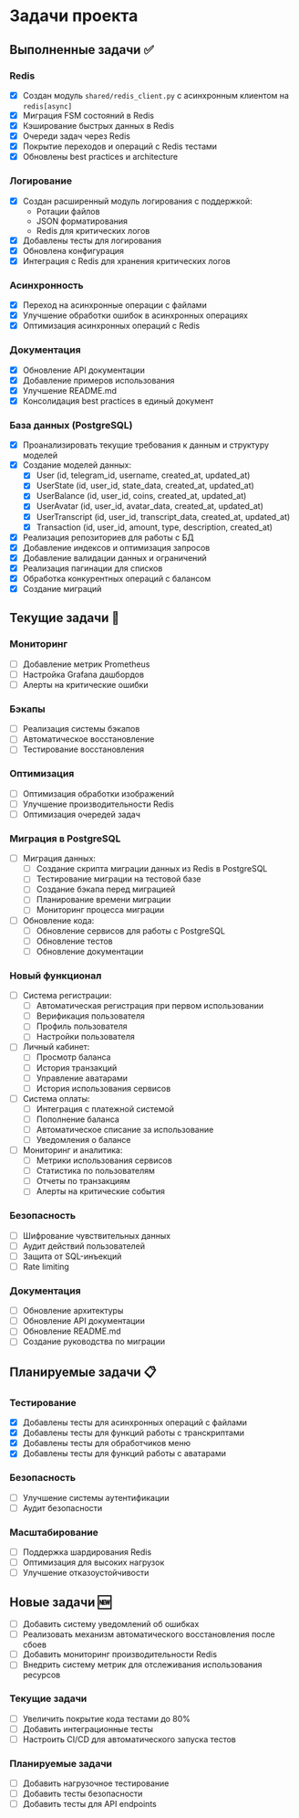 # Задачи проекта

## Выполненные задачи ✅

### Redis
- [x] Создан модуль `shared/redis_client.py` с асинхронным клиентом на `redis[async]`
- [x] Миграция FSM состояний в Redis
- [x] Кэширование быстрых данных в Redis
- [x] Очереди задач через Redis
- [x] Покрытие переходов и операций с Redis тестами
- [x] Обновлены best practices и architecture

### Логирование
- [x] Создан расширенный модуль логирования с поддержкой:
  - Ротации файлов
  - JSON форматирования
  - Redis для критических логов
- [x] Добавлены тесты для логирования
- [x] Обновлена конфигурация
- [x] Интеграция с Redis для хранения критических логов

### Асинхронность
- [x] Переход на асинхронные операции с файлами
- [x] Улучшение обработки ошибок в асинхронных операциях
- [x] Оптимизация асинхронных операций с Redis

### Документация
- [x] Обновление API документации
- [x] Добавление примеров использования
- [x] Улучшение README.md
- [x] Консолидация best practices в единый документ

### База данных (PostgreSQL)
- [x] Проанализировать текущие требования к данным и структуру моделей
- [x] Создание моделей данных:
  - [x] User (id, telegram_id, username, created_at, updated_at)
  - [x] UserState (id, user_id, state_data, created_at, updated_at)
  - [x] UserBalance (id, user_id, coins, created_at, updated_at)
  - [x] UserAvatar (id, user_id, avatar_data, created_at, updated_at)
  - [x] UserTranscript (id, user_id, transcript_data, created_at, updated_at)
  - [x] Transaction (id, user_id, amount, type, description, created_at)
- [x] Реализация репозиториев для работы с БД
- [x] Добавление индексов и оптимизация запросов
- [x] Добавление валидации данных и ограничений
- [x] Реализация пагинации для списков
- [x] Обработка конкурентных операций с балансом
- [x] Создание миграций

## Текущие задачи 🔄

### Мониторинг
- [ ] Добавление метрик Prometheus
- [ ] Настройка Grafana дашбордов
- [ ] Алерты на критические ошибки

### Бэкапы
- [ ] Реализация системы бэкапов
- [ ] Автоматическое восстановление
- [ ] Тестирование восстановления

### Оптимизация
- [ ] Оптимизация обработки изображений
- [ ] Улучшение производительности Redis
- [ ] Оптимизация очередей задач

### Миграция в PostgreSQL
- [ ] Миграция данных:
  - [ ] Создание скрипта миграции данных из Redis в PostgreSQL
  - [ ] Тестирование миграции на тестовой базе
  - [ ] Создание бэкапа перед миграцией
  - [ ] Планирование времени миграции
  - [ ] Мониторинг процесса миграции

- [ ] Обновление кода:
  - [ ] Обновление сервисов для работы с PostgreSQL
  - [ ] Обновление тестов
  - [ ] Обновление документации

### Новый функционал
- [ ] Система регистрации:
  - [ ] Автоматическая регистрация при первом использовании
  - [ ] Верификация пользователя
  - [ ] Профиль пользователя
  - [ ] Настройки пользователя

- [ ] Личный кабинет:
  - [ ] Просмотр баланса
  - [ ] История транзакций
  - [ ] Управление аватарами
  - [ ] История использования сервисов

- [ ] Система оплаты:
  - [ ] Интеграция с платежной системой
  - [ ] Пополнение баланса
  - [ ] Автоматическое списание за использование
  - [ ] Уведомления о балансе

- [ ] Мониторинг и аналитика:
  - [ ] Метрики использования сервисов
  - [ ] Статистика по пользователям
  - [ ] Отчеты по транзакциям
  - [ ] Алерты на критические события

### Безопасность
- [ ] Шифрование чувствительных данных
- [ ] Аудит действий пользователей
- [ ] Защита от SQL-инъекций
- [ ] Rate limiting

### Документация
- [ ] Обновление архитектуры
- [ ] Обновление API документации
- [ ] Обновление README.md
- [ ] Создание руководства по миграции

## Планируемые задачи 📋

### Тестирование
- [x] Добавлены тесты для асинхронных операций с файлами
- [x] Добавлены тесты для функций работы с транскриптами
- [x] Добавлены тесты для обработчиков меню
- [x] Добавлены тесты для функций работы с аватарами

### Безопасность
- [ ] Улучшение системы аутентификации
- [ ] Аудит безопасности

### Масштабирование
- [ ] Поддержка шардирования Redis
- [ ] Оптимизация для высоких нагрузок
- [ ] Улучшение отказоустойчивости

## Новые задачи 🆕
- [ ] Добавить систему уведомлений об ошибках
- [ ] Реализовать механизм автоматического восстановления после сбоев
- [ ] Добавить мониторинг производительности Redis
- [ ] Внедрить систему метрик для отслеживания использования ресурсов

### Текущие задачи
- [ ] Увеличить покрытие кода тестами до 80%
- [ ] Добавить интеграционные тесты
- [ ] Настроить CI/CD для автоматического запуска тестов

### Планируемые задачи
- [ ] Добавить нагрузочное тестирование
- [ ] Добавить тесты безопасности
- [ ] Добавить тесты для API endpoints 